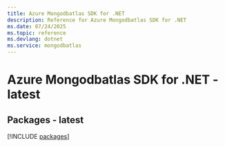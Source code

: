 ```yaml
---
title: Azure Mongodbatlas SDK for .NET
description: Reference for Azure Mongodbatlas SDK for .NET
ms.date: 07/24/2025
ms.topic: reference
ms.devlang: dotnet
ms.service: mongodbatlas
---
```

# Azure Mongodbatlas SDK for .NET - latest
## Packages - latest
[!INCLUDE [packages](mongodbatlas-index.md)]